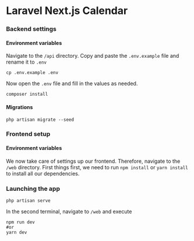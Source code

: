 # Laravel Next.js Calendar

### Backend settings

#### Environment variables

Navigate to the `/api` directory. Copy and paste the `.env.example` file and rename it to `.env`

```
cp .env.example .env
```

Now open the `.env` file and fill in the values as needed. 

```
composer install
```

#### Migrations

```
php artisan migrate --seed
```

### Frontend setup

#### Environment variables

We now take care of settings up our frontend. Therefore, navigate to the `/web` directory.
First things first, we need to run `npm install` or `yarn install` to install all our dependencies.

### Launching the app

```
php artisan serve
```

In the second terminal, navigate to `/web` and execute

```
npm run dev
#or
yarn dev
```